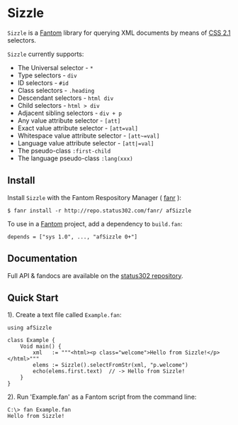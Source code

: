 # Sizzle

`Sizzle` is a [Fantom](http://fantom.org/) library for querying XML documents by means of [CSS 2.1](http://www.w3.org/TR/CSS21/selector.html) selectors.

`Sizzle` currently supports:

 - The Universal selector - `*`
 - Type selectors - `div`
 - ID selectors - `#id`
 - Class selectors - `.heading`
 - Descendant selectors - `html div`
 - Child selectors - `html > div`
 - Adjacent sibling selectors - `div + p`
 - Any value attribute selector - `[att]`
 - Exact value attribute selector - `[att=val]`
 - Whitespace value attribute selector - `[att~=val]`
 - Language value attribute selector - `[att|=val]`
 - The pseudo-class `:first-child`
 - The language pseudo-class `:lang(xxx)`
 


## Install

Install `Sizzle` with the Fantom Respository Manager ( [fanr](http://fantom.org/doc/docFanr/Tool.html#install) ):

    $ fanr install -r http://repo.status302.com/fanr/ afSizzle

To use in a [Fantom](http://fantom.org/) project, add a dependency to `build.fan`:

    depends = ["sys 1.0", ..., "afSizzle 0+"]



## Documentation

Full API & fandocs are available on the [status302 repository](http://repo.status302.com/doc/afSizzle/#overview).



## Quick Start

1). Create a text file called `Example.fan`:

    using afSizzle

    class Example {
        Void main() {
            xml   := """<html><p class="welcome">Hello from Sizzle!</p></html>"""
            elems := Sizzle().selectFromStr(xml, "p.welcome")
            echo(elems.first.text)  // -> Hello from Sizzle!
        }
    }

2). Run 'Example.fan' as a Fantom script from the command line:

    C:\> fan Example.fan
    Hello from Sizzle!

